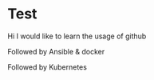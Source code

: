 # Test


Hi 
I would like to learn the usage of github

Followed by Ansible & docker 

Followed by Kubernetes
